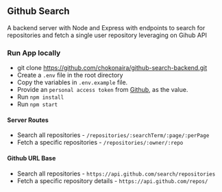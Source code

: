 ## Github Search
A backend server with Node and Express with endpoints to search for repositories and fetch a single user repository leveraging on Gihub API

### Run App locally
- git clone https://github.com/chokonaira/github-search-backend.git
- Create a `.env` file in the root directory
- Copy the variables in `.env.example` file. 
- Provide an `personal access token` from [Github](https://github.com/settings/tokens/new), as the value. 
- Run `npm install`
- Run `npm start` 

#### Server Routes
- Search all repositories - `/repositories/:searchTerm/:page/:perPage`
- Fetch a specific repositories - `/repositories/:owner/:repo`

#### Github URL Base
- Search all repositories - `https://api.github.com/search/repositories`
- Fetch a specific repository details - `https://api.github.com/repos/`
